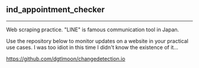 ## ind_appointment_checker

---

Web scraping practice.
"LINE" is famous communication tool in Japan.

Use the repository below to monitor updates on a website in your practical use cases.
I was too idiot in this time I didn't know the existence of it...

https://github.com/dgtlmoon/changedetection.io